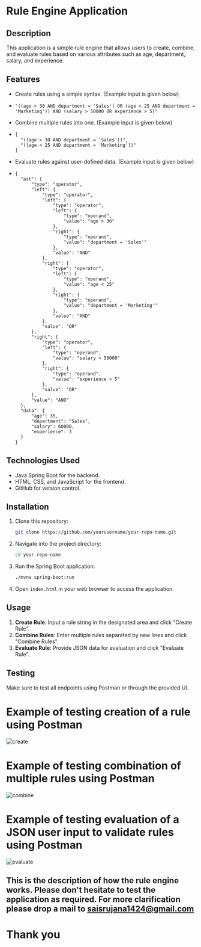 # Rule Engine Application

## Description

This application is a simple rule engine that allows users to create, combine, and evaluate rules based on various attributes such as age, department, salary, and experience.

## Features

- Create rules using a simple syntax. (Example input is given below)
- ```Example Rule to create -
  "((age > 30 AND department = 'Sales') OR (age < 25 AND department = 'Marketing')) AND (salary > 50000 OR experience > 5)"
  ```
- Combine multiple rules into one. (Example input is given below)
- ```Example of rule to combine with above -
  [
    "((age > 30 AND department = 'Sales'))",
    "((age < 25 AND department = 'Marketing'))"
  ]
  ```
- Evaluate rules against user-defined data. (Example input is given below)
- ```Example of the JSON input data to validate the rules created
  {
    "ast": {
        "type": "operator",
        "left": {
            "type": "operator",
            "left": {
                "type": "operator",
                "left": {
                    "type": "operand",
                    "value": "age > 30"
                },
                "right": {
                    "type": "operand",
                    "value": "department = 'Sales'"
                },
                "value": "AND"
            },
            "right": {
                "type": "operator",
                "left": {
                    "type": "operand",
                    "value": "age < 25"
                },
                "right": {
                    "type": "operand",
                    "value": "department = 'Marketing'"
                },
                "value": "AND"
            },
            "value": "OR"
        },
        "right": {
            "type": "operator",
            "left": {
                "type": "operand",
                "value": "salary > 50000"
            },
            "right": {
                "type": "operand",
                "value": "experience > 5"
            },
            "value": "OR"
        },
        "value": "AND"
    },
    "data": {
        "age": 35,
        "department": "Sales",
        "salary": 60000,
        "experience": 3
    }
  }
  ```

## Technologies Used

- Java Spring Boot for the backend.
- HTML, CSS, and JavaScript for the frontend.
- GitHub for version control.

## Installation

1. Clone this repository:
   ```bash
   git clone https://github.com/yourusername/your-repo-name.git
   ```
2. Navigate into the project directory:
   ```bash
   cd your-repo-name
   ```
3. Run the Spring Boot application:
   ```bash
   ./mvnw spring-boot:run
   ```
4. Open `index.html` in your web browser to access the application.

## Usage

1. **Create Rule**: Input a rule string in the designated area and click "Create Rule".
2. **Combine Rules**: Enter multiple rules separated by new lines and click "Combine Rules".
3. **Evaluate Rule**: Provide JSON data for evaluation and click "Evaluate Rule".

## Testing

Make sure to test all endpoints using Postman or through the provided UI.

# Example of testing creation of a rule using Postman

![create](https://github.com/user-attachments/assets/4c24d6ec-0730-40ef-97b8-8362c7427659)

# Example of testing combination of multiple rules using Postman

![combine](https://github.com/user-attachments/assets/748b0114-724e-4382-8871-8ca630d0d64e)

# Example of testing evaluation of a JSON user input to validate rules using Postman

![evaluate](https://github.com/user-attachments/assets/ff719a79-18ad-4f02-8fcd-706a819030e7)

## This is the description of how the rule engine works. Please don't hesitate to test the application as required. For more clarification please drop a mail to saisrujana1424@gmail.com

# Thank you
